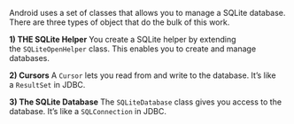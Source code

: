 Android uses a set of classes that allows you to manage a SQLite database. 
There are three types of object that do the bulk of this work.


**1) THE SQLite Helper**
You create a SQLite helper by extending the `SQLiteOpenHelper` class. This enables you to create and manage databases.

**2) Cursors**
A `Cursor` lets you read from and write to the database. It’s like a `ResultSet` in JDBC.

**3) The SQLite Database**
The `SQLiteDatabase` class gives you access to the database. It’s like a `SQLConnection` in JDBC.
